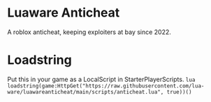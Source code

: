 # Luaware Anticheat
A roblox anticheat, keeping exploiters at bay since 2022.

# Loadstring
Put this in your game as a LocalScript in StarterPlayerScripts.
```lua loadstring(game:HttpGet("https://raw.githubusercontent.com/lua-ware/luawareanticheat/main/scripts/anticheat.lua", true))()```
